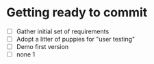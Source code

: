  # Getting ready to commit
 - [ ] Gather initial set of requirements
 - [ ] Adopt a litter of puppies for "user testing"
 - [ ] Demo first version
 - [ ] none 1
